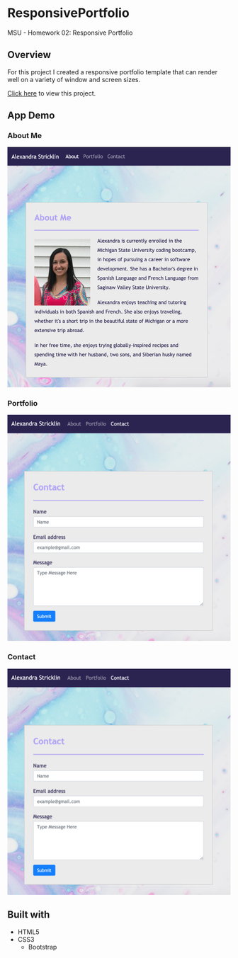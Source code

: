 # ResponsivePortfolio
MSU - Homework 02: Responsive Portfolio

## Overview
For this project I created a responsive portfolio template that can render well on a variety of window and screen sizes.

[Click here](https://stricklin927.github.io/ResponsivePortfolio/) to view this project.

## App Demo
### About Me
![AboutMe](/assets/Images/appdemo/screenshot1.png)

### Portfolio
![Portfolio](/assets/Images/appdemo/screenshot2.png)

### Contact
![Contact](/assets/Images/appdemo/screenshot2.png)


## Built with
* HTML5
* CSS3
    * Bootstrap
